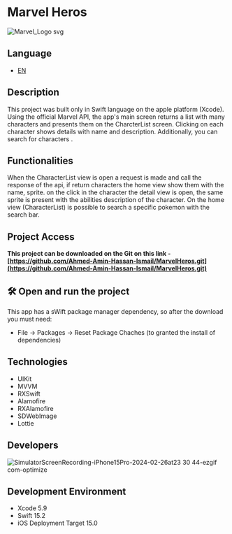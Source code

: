 # Marvel Heros

![Marvel_Logo svg](https://github.com/RafaelLehn/Marvel-Challenge-2.0/assets/25698352/6f6465ce-6716-4d63-8a9e-116f205140ca)

 
 ## Language
 
 * [EN](#en)
 
 
 ## Description

This project was built only in Swift language on the apple platform (Xcode). Using the official Marvel API, the app's main screen returns a list with many characters and presents them on the CharcterList screen. Clicking on each character shows details with name and description. Additionally, you can search for characters .


 ## Functionalities

When the CharacterList view is open a request is made and call the response of the api, if return characters the home view show them with the name, sprite. on the click in the character the detail view is open, the same sprite is present with the abilities description of the character.
On the home view (CharacterList) is possible to search a specific pokemon with the search bar.


 ## Project Access

**This project can be downloaded on the Git on this link - [https://github.com/Ahmed-Amin-Hassan-Ismail/MarvelHeros.git](https://github.com/Ahmed-Amin-Hassan-Ismail/MarvelHeros.git)**


 ## 🛠️ Open and run the project

This app has a sWift package manager dependency, so after the download you must need:

- File -> Packages -> Reset Package Chaches (to granted the install of dependencies)


 ## Technologies

- UIKit
- MVVM
- RXSwift
- Alamofire
- RXAlamofire 
- SDWebImage
- Lottie

## Developers

![SimulatorScreenRecording-iPhone15Pro-2024-02-26at23 30 44-ezgif com-optimize](https://github.com/Ahmed-Amin-Hassan-Ismail/MarvelHeros/assets/82684071/eefbeab3-0e62-497b-a056-90687434258e)


 
## Development Environment

* Xcode 5.9
* Swift 15.2
* iOS Deployment Target 15.0





